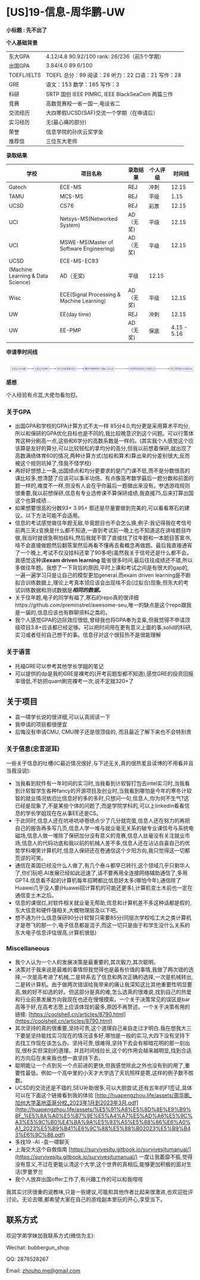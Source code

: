 # [US]19-信息-周华鹏-UW

**小标题 : 先不出了**

**个人基础背景**

| | |
| --- | --- |
| 东大GPA | 4.12/4.8 90.92/100 rank: 26/236（前5个学期） |
| 出国GPA | 3.84/4.0 89.6/100 |
| TOEFL/IELTS | TOEFL 总分：99 阅读：28 听力：22 口语：21 写作：28 |
| GRE | 语文：153 数学：165 写作：3 |
| 科研 | SRTP 国创 IEEE PIMRC, IEEE BlackSeaCom 两篇三作 |
| 竞赛 | 高数竞赛校一省一国一,电设省二 |
| 交流经历 | 大四寒假UCSD(SAF)交流一个学期（在申请后） |
| 实习经历 | 无(最心痛的部分) |
| 荣誉 | 信息学院的孙庆云奖学金 |
| 推荐信 | 三位东大老师 |

**录取结果**

| 学校 | 项目名称 | 录取结果 | 个人评级 | 时间线 |
| --- | --- | --- | --- | --- |
| Gatech | ECE-MS | REJ | 冲刺 | 12.15 |
| TAMU | MCS-MS | REJ | 平级 | 1.15 |
| UCSD | CS76 | REJ | 彩票 | 12.15 |
| UCI | Netsys-MS(Networked System) | AD（无奖) | 平级 | 12.15 |
| UCI | MSWE-MS(Master of Software Engineering) | AD（无奖) | 平级 | 12.15 |
| UCSD | ECE-MS-EC93
(Machine Learning & Data Science) | AD（无奖) | 平级 | 12.15 |
| Wisc | ECE(Signal Processing & Machine Learning) | AD（无奖) | 平级 | 12.15 |
| UW | EE(day time) | REJ | 冲刺 | 12.15 |
| UW | EE-PMP | AD（无奖) | 保底 | 4.15 - 5.16 |

**申请季时间线** 

![申请季时间线](images/[US]19-信息-周华鹏-UW_flowchart.png)

**感想**

个人经验有点混,大佬勿看勿怼。

### 关于GPA

- 出国GPA和学校的GPA计算方式不太一样 85分4.0,均分更是采用算术平均分,所以和保研的GPA优化目标也是不同的,我比较晚意识到这个问题。可以行策体育这种分刷高一点,这些和6学分的高数系数是一样的。(其实我个人感觉这个应该算是友好的算分,可以比较轻松的拿均分的高分,但我以前想着保研,就出现了高数满绩体育60的情况,两种计算方式(加权和算术)算出来的分差别很大,反而被这个规则坑掉了,怪我不怪学校)
- 再好好想想上一条,出国绩点和均分更要求的是门门课不低,而不是分数很高的课比较多,想清楚了应该可以事半功倍。有点像高考数学最后一题分数和前面的题一样的,难度不一样,但没有人会在乎你最后一题做出来没有。参透游戏规则很重要,我以前想保研,信息有专业选修课不算保研成绩,我直接75,后来打算出国这个也算成绩…
- 如果想要很高的分数93+ 3.95+ 那还是尽量要做到完美的,可以看看寒石的建议。以下方法可能不会适用。
- 信息的考试感觉做往年题无敌,毕竟题目也不会怎么换,例子:我记得我在考信号前两三天z变换是什么都不知道,一直到考试前一晚上也不知道这在讲啥题目咋做,我当时就很急啊怕挂科,然后我就不管了直接找了往年题和一本题目答案书,啥不会直接做题然后翻答案然后再看不懂再去看概念再做题。最后我直接通宵了一个晚上,考试不仅没挂科还拿了90多吧(虽然我关于信号还是什么都不会。我感觉这种课**exam driven learning** 能省很多时间,最后往往成绩还不错,所以多做往年题。我想了一下背后的原因,平时上课和考试之间是有很大的gap的,一遍一遍学习只是让自己的模型更加general.而exam driven learning是不断拟合训练数据上,理论上考真本领应该会出现啥不会(过拟合)现象,但东大的考试训练数据和测试数据是***相同的数据。***
- 关于往年题,电子的同学有福了,寒石的repo真的很详细https://github.com/preminstrel/awesome-seu,唯一的缺点是这个repo跟我是一届的,信息应该也有群聊资料之类的。
- 我个人感觉GPA的边际效应很低,曾经我也将GPA奉为圭臬,但我觉得不申请顶级项目3.8+应该都已经足够。可以把时间用在更有意义上面的事,solid的科研,实习或者任何自己想干的事。信息仔对这个很狂热不是很能理解

### 关于语言

- 托福GRE可以参考其他学长学姐的笔记
- 可以提供的dp是我的GRE是裸考的(开考前题型都不知道),感觉GRE的投资回报率很低,不妨把quant刷完裸考一次,说不定就320+了

## 关于项目

- 袁一啸学长说的很详细,可以认真阅读一下
- 我申请的项目都很便宜
- 后悔没有申请CMU, CMU牌子还是很顶级的, 而且最近了解下来也不会特别贵

### 关于信息(忠言逆耳)

一些关于信息的吐槽(IC最近情况很好,与下述无关,真的很热爱且读博的不用看并且当我没说):

- 当我看到软件有一年时间的实习时,当我看到计软智打包去intel实习时,当我看到计软智学生各种fancy的开源项目及创业时,当我看到哪怕是今年的寒冬计软智的就业情况依旧比信息好的多的多时,只想问一句,信息人,你为何不生气?这已经是现象了,不是某些个体的问题了,而是学院学科的,可以上linkedin看看信息的学长学姐现在在从事EE还是CS。
- 于此同时,信息人还在吭哧吭哧卷绩点少了几分就完蛋,信息人还在努力的再把自己的报告再多写几页,信息人学一堆与就业毫无关系的破专业课信号与系统电磁场,信息人做一堆除了保研加分没有意义的竞赛,信息人丝毫没有关注就业市场,信息人的代码功底和我以前的机械人差不多,信息人还在沾沾自喜自己的优势学科嘲笑计算机时,信息人保研还在卷通信这个夕阳方向,我只觉得这一切都荒谬的可笑。
- 通信在美国已经没什么人做了,有几个泰斗都早已转行,这个领域几乎只剩华人了,你们玩吧.AI发展已经如此迅速了,请不要再用全连接网络辅助通信了,多用GPT4.信息看不起的计算机每年招聘都比信息好太多(哪怕今年),通信除了Huawei几乎没人要(Huawei招计算机的可能还更多),计算机变土木前也一定在通信变土木之后。
- 信息的课很烂,对软件相关就业毫无帮助,信息和计算机差不多这种话都是假的,东大信息和硬件强相关,大概物理层及以下吧。
- 想不通为什么信息保研90分计软智只需要85分(同层次学校哈工大之类计算机才是卷飞的那一个,电子信息都是混子,而这一切只是由于和学生没什么关系的东大电子信息评估很高,计算机很低)

### Miscellaneous

- 我个人认为一个人的发展决策是最重要的,其次毅力,其次聪明。
- 决策对于我来说是最难的事情但我觉得也是最有价值的事情,我做了两次错的选择,一次是高考进了机械,二是转系去了信息和两次正确的选择,一次是机械转出,二是转计算机。由于做两次错误给我带来的痛让我深知这比其他重要性明显要高,做的好不如选的好。但这部分是真的难,怎么选真的很难说,找到自己的热爱和行业前景发展方向我现在也还在慢慢摸索。一个关于决策常见的误区是bar高等于好,在高考志愿上应该体现的最多,原因不再赘述。一个关于决策有用的链接: [https://coolshell.cn/articles/8790.html](https://coolshell.cn/articles/8790.html)
- 其次坚持的真的很重要,坚持可贵,这个道理自己亲自走过才明白.我在想我大三下要是坚持能找实习现在的情况该多好,哪怕是一般的实习,大四下没有坚持下去找工作现在该怎么办。坚持可贵,很难得,坚持下去会有柳暗花明的那一刻出现,很朴实但深刻的道理。并且时间线拉长,这个的作用会越来越明显,找到合适的方向后在未来我也想一直坚持下去。
- 聪明能让一个点到另一个点前进的更快,但我感觉除此之外也没有别的用了,重要性最低。例如一个高中里的小天才大学选了天坑照样是寄,这样的例子数不胜数。
- UCSD的交流还是不错的,SEU补助很多,可以大胆尝试,还有五年的F1签证,具体可以在下面这个链接看到我的体验 [http://huapengzhou.life/assets/周华鹏_加州大学圣地亚哥分校_2023年1月到2023年3月.pdf](http://huapengzhou.life/assets/%E5%91%A8%E5%8D%8E%E9%B9%8F_%E5%8A%A0%E5%B7%9E%E5%A4%A7%E5%AD%A6%E5%9C%A3%E5%9C%B0%E4%BA%9A%E5%93%A5%E5%88%86%E6%A0%A1_2023%E5%B9%B41%E6%9C%88%E5%88%B02023%E5%B9%B43%E6%9C%88.pdf)
- 多找19 -AI -袁一啸聊天
- 上海交大这个自救指南 [https://survivesjtu.gitbook.io/survivesjtumanual/](https://survivesjtu.gitbook.io/survivesjtumanual/) 一度让我萎靡不振,觉得没有意义,不过在更能认清这个大学,这个世界的真相后,能够更加积极的面对生活(罗曼罗兰
- 我个人放弃出国offer工作了,有兴趣工作的可以和我唠唠

我其实讨厌很重的说教味,只是一些建议,可能和其他作者比起来很激进,也欢迎批评讨论。无论去哪,都希望大家在自己的游戏副本里玩的开心,享受当下。

## 联系方式

欢迎学弟学妹加我联系方式(微信为主):

Wechat: bubbergun_shop

QQ: 2878528267

Email: zhouhp.me@gmail.com
